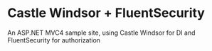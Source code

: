 Castle Windsor + FluentSecurity
===========================

An ASP.NET MVC4 sample site, using Castle Windsor for DI and FluentSecurity for authorization
